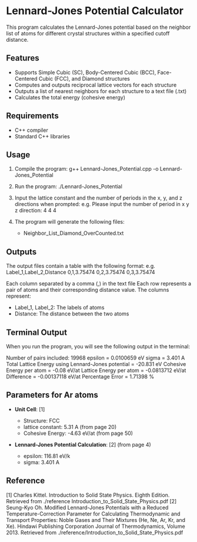 # Lennard-Jones Potential Calculator

This program calculates the Lennard-Jones potential based on the neighbor list of atoms for different crystal structures within a specified cutoff distance.

## Features

- Supports Simple Cubic (SC), Body-Centered Cubic (BCC), Face-Centered Cubic (FCC), and Diamond structures
- Computes and outputs reciprocal lattice vectors for each structure
- Outputs a list of nearest neighbors for each structure to a text file (.txt)
- Calculates the total energy (cohesive energy)

## Requirements

- C++ compiler
- Standard C++ libraries

## Usage

1. Compile the program:
   g++ Lennard-Jones_Potential.cpp -o Lennard-Jones_Potential

2. Run the program:
   ./Lennard-Jones_Potential

3. Input the lattice constant and the number of periods in the x, y, and z directions when prompted:
   e.g.
   Please input the number of period in x y z direction: 4 4 4

4. The program will generate the following files:
   - Neighbor_List_Diamond_OverCounted.txt

## Outputs
The output files contain a table with the following format:
   e.g.
	   Label_1,Label_2,Distance
      0,1,3.75474
      0,2,3.75474
      0,3,3.75474

Each column separated by a comma (,) in the text file
Each row represents a pair of atoms and their corresponding distance value. The columns represent:
   - Label_1, Label_2: The labels of atoms
   - Distance: The distance between the two atoms

## Terminal Output
When you run the program, you will see the following output in the terminal:

   Number of pairs included: 19968
   epsilon = 0.0100659 eV
   sigma = 3.401 A
   Total Lattice Energy using Lennard-Jones potential = -20.831 eV
   Cohesive Energy per atom = -0.08 eV/at
   Lattice Energy per atom = -0.0813712 eV/at
   Difference = -0.00137118 eV/at
   Percentage Error = 1.71398 %

## Parameters for Ar atoms
   - **Unit Cell**: [1]
      - Structure: FCC
      - lattice constant: 5.31 A       (from page 20)
      - Cohesive Energy:  -4.63 eV/at  (from page 50)

   - **Lennard-Jones Potential Calculation**: [2] (from page 4)
      - epsilon: 116.81 eV/k
      - sigma:   3.401 A

## Reference
   [1] Charles Kittel. Introduction to Solid State Physics. Eighth Edition. Retrieved from ./reference Introduction_to_Solid_State_Physics.pdf
   [2] Seung-Kyo Oh. Modified Lennard-Jones Potentials with a Reduced Temperature-Correction Parameter for Calculating Thermodynamic and Transport Properties: Noble Gases and Their Mixtures (He, Ne, Ar, Kr, and Xe). Hindawi Publishing Corporation Journal of Thermodynamics, Volume 2013. Retrieved from ./reference/Introduction_to_Solid_State_Physics.pdf



